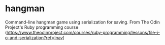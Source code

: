 # hangman
Command-line hangman game using serialization for saving. From The Odin Project's Ruby programming course (https://www.theodinproject.com/courses/ruby-programming/lessons/file-i-o-and-serialization?ref=lnav)
